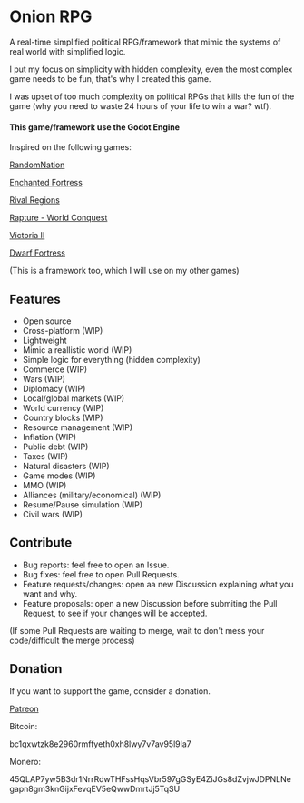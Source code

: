# Onion RPG

A real-time simplified political RPG/framework that mimic the systems of real world with simplified logic.

I put my focus on simplicity with hidden complexity, even the most complex game needs to be fun, that's why I created this game.

I was upset of too much complexity on political RPGs that kills the fun of the game (why you need to waste 24 hours of your life to win a war? wtf).

#### This game/framework use the Godot Engine

Inspired on the following games:

[RandomNation](https://rosenburgergames.com/randomnation/)

[Enchanted Fortress](https://github.com/subchannel13/EnchantedFortress)

[Rival Regions](https://rivalregions.com/)

[Rapture - World Conquest](https://store.steampowered.com/app/547520/Rapture__World_Conquest/)

[Victoria II](https://store.steampowered.com/app/42960/Victoria_II/)

[Dwarf Fortress](http://www.bay12games.com/dwarves/)

(This is a framework too, which I will use on my other games)

## Features

- Open source
- Cross-platform (WIP)
- Lightweight
- Mimic a reallistic world (WIP)
- Simple logic for everything (hidden complexity)
- Commerce (WIP)
- Wars (WIP)
- Diplomacy (WIP)
- Local/global markets (WIP)
- World currency (WIP)
- Country blocks (WIP)
- Resource management (WIP)
- Inflation (WIP)
- Public debt (WIP)
- Taxes (WIP)
- Natural disasters (WIP)
- Game modes (WIP)
- MMO (WIP)
- Alliances (military/economical) (WIP)
- Resume/Pause simulation (WIP)
- Civil wars (WIP)

## Contribute

- Bug reports: feel free to open an Issue.
- Bug fixes: feel free to open Pull Requests.
- Feature requests/changes: open aa new Discussion explaining what you want and why.
- Feature proposals: open a new Discussion before submiting the Pull Request, to see if your changes will be accepted.

(If some Pull Requests are waiting to merge, wait to don't mess your code/difficult the merge process)

## Donation

If you want to support the game, consider a donation.

[Patreon](https://patreon.com/grey_parrot)

Bitcoin:

bc1qxwtzk8e2960rmffyeth0xh8lwy7v7av95l9la7

Monero:

45QLAP7yw5B3dr1NrrRdwTHFssHqsVbr597gGSyE4ZiJGs8dZvjwJDPNLNegapn8gm3knGijxFevqEV5eQwwDmrtJj5TqSU
